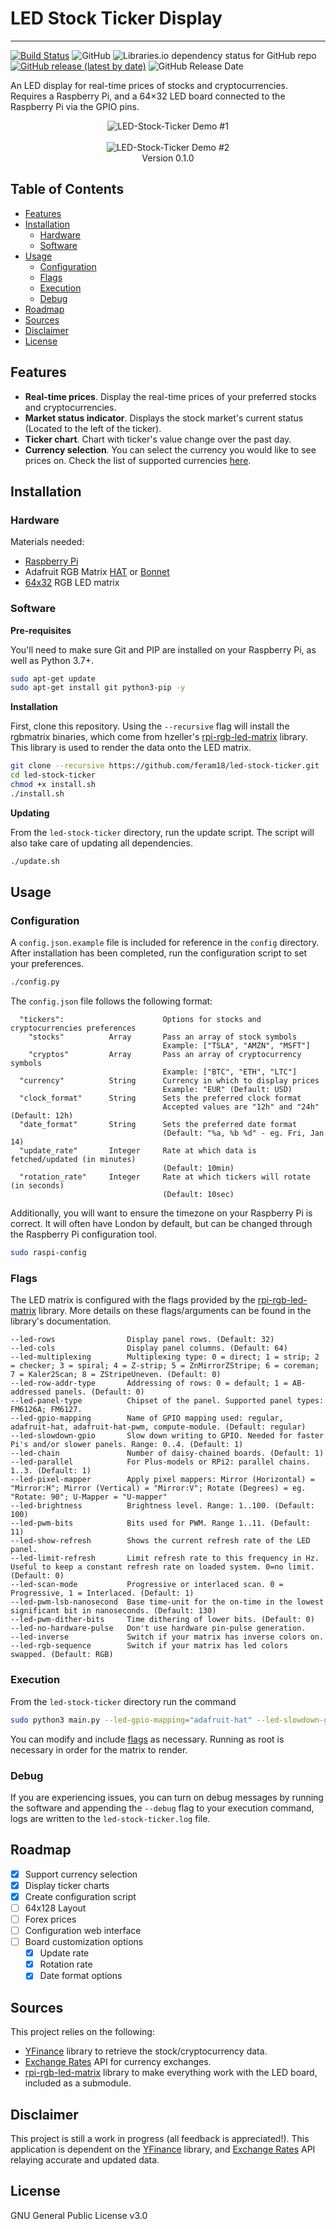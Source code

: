 # LED Stock Ticker Display
***

[![Build Status](https://travis-ci.com/feram18/led-stock-ticker.svg?branch=master)](https://travis-ci.com/feram18/led-stock-ticker)
![GitHub](https://img.shields.io/github/license/feram18/led-stock-ticker)
![Libraries.io dependency status for GitHub repo](https://img.shields.io/librariesio/github/feram18/led-stock-ticker)
[![GitHub release (latest by date)](https://badgen.net/github/release/feram18/led-stock-ticker?label=version)](https://github.com/feram18/led-stock-ticker/releases/latest)
![GitHub Release Date](https://img.shields.io/github/release-date/feram18/led-stock-ticker)

An LED display for real-time prices of stocks and cryptocurrencies. Requires a Raspberry Pi, and a 64×32 LED board 
connected to the Raspberry Pi via the GPIO pins.

<p align="center">
  <img src="assets/img/led-stock-ticker_demo(v0-1-0).gif" title="LED-Stock-Ticker Demo #1"/><br>
  <br><img src="assets/img/led-stock-ticker_demo(v0-1-0)-2.gif" title="LED-Stock-Ticker Demo #2"/><br>  
  Version 0.1.0
</p>

## Table of Contents
* [Features](#features)
* [Installation](#installation)
  * [Hardware](#hardware)
  * [Software](#software)
* [Usage](#usage)
  * [Configuration](#configuration)
  * [Flags](#flags)
  * [Execution](#execution)
  * [Debug](#debug)
* [Roadmap](#roadmap)
* [Sources](#sources)
* [Disclaimer](#disclaimer)
* [License](#license)

## Features
- **Real-time prices**. Display the real-time prices of your preferred stocks and cryptocurrencies.
- **Market status indicator**. Displays the stock market's current status (Located to the left of the ticker).
- **Ticker chart**. Chart with ticker's value change over the past day.
- **Currency selection**. You can select the currency you would like to see prices on. Check the list of supported 
currencies [here](config/README.md).

## Installation
### Hardware
Materials needed:
- [Raspberry Pi]
- Adafruit RGB Matrix [HAT] or [Bonnet]
- [64x32] RGB LED matrix

### Software
**Pre-requisites**

You'll need to make sure Git and PIP are installed on your Raspberry Pi, as well as Python 3.7+.

```sh
sudo apt-get update
sudo apt-get install git python3-pip -y
```

**Installation**

First, clone this repository. Using the `--recursive` flag will install the rgbmatrix binaries, which come from
hzeller's [rpi-rgb-led-matrix] library. This library is used to render the data onto the LED matrix.

```sh
git clone --recursive https://github.com/feram18/led-stock-ticker.git
cd led-stock-ticker
chmod +x install.sh
./install.sh
```

**Updating**

From the `led-stock-ticker` directory, run the update script. The script will also take care of updating all 
dependencies.

```sh
./update.sh
```

## Usage
### Configuration
A `config.json.example` file is included for reference in the `config` directory.  After installation has been 
completed, run the configuration script to set your preferences.

```sh
./config.py
```

The `config.json` file follows the following format:
```
  "tickers":                      Options for stocks and cryptocurrencies preferences
    "stocks"          Array       Pass an array of stock symbols
                                  Example: ["TSLA", "AMZN", "MSFT"]
    "cryptos"         Array       Pass an array of cryptocurrency symbols
                                  Example: ["BTC", "ETH", "LTC"]
  "currency"          String      Currency in which to display prices
                                  Example: "EUR" (Default: USD)
  "clock_format"      String      Sets the preferred clock format
                                  Accepted values are "12h" and "24h" (Default: 12h)
  "date_format"       String      Sets the preferred date format
                                  (Default: "%a, %b %d" - eg. Fri, Jan 14)
  "update_rate"       Integer     Rate at which data is fetched/updated (in minutes)
                                  (Default: 10min)
  "rotation_rate"     Integer     Rate at which tickers will rotate (in seconds)
                                  (Default: 10sec)
```

Additionally, you will want to ensure the timezone on your Raspberry Pi is correct. It will often have London by 
default, but can be changed through the Raspberry Pi configuration tool.

```sh
sudo raspi-config
```

### Flags
The LED matrix is configured with the flags provided by the [rpi-rgb-led-matrix] library. 
More details on these flags/arguments can be found in the library's documentation.

```
--led-rows                Display panel rows. (Default: 32)
--led-cols                Display panel columns. (Default: 64)
--led-multiplexing        Multiplexing type: 0 = direct; 1 = strip; 2 = checker; 3 = spiral; 4 = Z-strip; 5 = ZnMirrorZStripe; 6 = coreman; 7 = Kaler2Scan; 8 = ZStripeUneven. (Default: 0)
--led-row-addr-type       Addressing of rows: 0 = default; 1 = AB-addressed panels. (Default: 0)
--led-panel-type          Chipset of the panel. Supported panel types: FM6126A; FM6127.
--led-gpio-mapping        Name of GPIO mapping used: regular, adafruit-hat, adafruit-hat-pwm, compute-module. (Default: regular)
--led-slowdown-gpio       Slow down writing to GPIO. Needed for faster Pi's and/or slower panels. Range: 0..4. (Default: 1)
--led-chain               Number of daisy-chained boards. (Default: 1)
--led-parallel            For Plus-models or RPi2: parallel chains. 1..3. (Default: 1)
--led-pixel-mapper        Apply pixel mappers: Mirror (Horizontal) = "Mirror:H"; Mirror (Vertical) = "Mirror:V"; Rotate (Degrees) = eg. "Rotate: 90"; U-Mapper = "U-mapper"
--led-brightness          Brightness level. Range: 1..100. (Default: 100)
--led-pwm-bits            Bits used for PWM. Range 1..11. (Default: 11)
--led-show-refresh        Shows the current refresh rate of the LED panel.
--led-limit-refresh       Limit refresh rate to this frequency in Hz. Useful to keep a constant refresh rate on loaded system. 0=no limit. (Default: 0)
--led-scan-mode           Progressive or interlaced scan. 0 = Progressive, 1 = Interlaced. (Default: 1)
--led-pwm-lsb-nanosecond  Base time-unit for the on-time in the lowest significant bit in nanoseconds. (Default: 130)
--led-pwm-dither-bits     Time dithering of lower bits. (Default: 0)
--led-no-hardware-pulse   Don't use hardware pin-pulse generation.
--led-inverse             Switch if your matrix has inverse colors on.
--led-rgb-sequence        Switch if your matrix has led colors swapped. (Default: RGB)
```

### Execution
From the `led-stock-ticker` directory run the command

```sh
sudo python3 main.py --led-gpio-mapping="adafruit-hat" --led-slowdown-gpio=2
```
You can modify and include [flags](#Flags) as necessary. Running as root is necessary in order for the matrix to render.

### Debug
If you are experiencing issues, you can turn on debug messages by running the software and appending the `--debug` flag 
to your execution command, logs are written to the `led-stock-ticker.log` file.

## Roadmap
- [X] Support currency selection
- [X] Display ticker charts
- [X] Create configuration script
- [ ] 64x128 Layout
- [ ] Forex prices
- [ ] Configuration web interface
- [ ] Board customization options
  - [X] Update rate
  - [X] Rotation rate
  - [X] Date format options

## Sources
This project relies on the following:
- [YFinance] library to retrieve the stock/cryptocurrency data.
- [Exchange Rates] API for currency exchanges.
- [rpi-rgb-led-matrix] library to make everything work with the LED board, included as a submodule.

## Disclaimer
This project is still a work in progress (all feedback is appreciated!). 
This application is dependent on the [YFinance] library, and [Exchange Rates] API relaying accurate and updated data.

## License
GNU General Public License v3.0

[Raspberry Pi]: <https://www.raspberrypi.org/products/>
[64x32]: <https://www.adafruit.com/product/2279>
[HAT]: <https://www.adafruit.com/product/2345>
[Bonnet]: <https://www.adafruit.com/product/3211>
[YFinance]: <https://github.com/ranaroussi/yfinance>
[Exchange Rates]: <https://exchangerate.host/>
[rpi-rgb-led-matrix]: <https://github.com/hzeller/rpi-rgb-led-matrix>